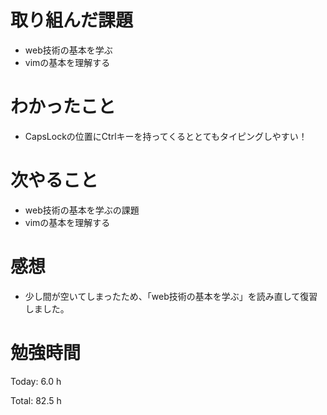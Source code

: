# 取り組んだ課題
- web技術の基本を学ぶ
- vimの基本を理解する

# わかったこと
- CapsLockの位置にCtrlキーを持ってくるととてもタイピングしやすい！
  
# 次やること
- web技術の基本を学ぶの課題
- vimの基本を理解する

# 感想
- 少し間が空いてしまったため、「web技術の基本を学ぶ」を読み直して復習しました。

# 勉強時間
Today: 6.0 h

Total: 82.5 h
